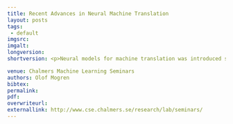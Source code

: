 ```yaml
---
title: Recent Advances in Neural Machine Translation
layout: posts
tags:
 - default
imgsrc: 
imgalt: 
longversion:
shortversion: <p>Neural models for machine translation was introduced seriously in 2014. With the introduction of attention models their performance improved to levels comparable to those of statistical phrase-based machine translation, the type of translation we are all  familiar with through servies like Google Translate.</p><p>However, the models have struggled with problems like limited vocabularies, the need of large amounts of data for training, and that they are expensive to train and use.</p><p>In the recent months, a number of papers have been published to remedy some of these issues. This includes techniques to battle the limited vocabulary problem, and of using monolingual data to improve the performance. As recently as Monday evening (Sept 26), Google uploaded a paper on their implementation of these ideas, where they claim performance on par with human translators, both counted in BLEU scores, and in human evaluations.</p><p>During this talk, we'll go through the ideas behind these recent papers.</p><p> Place: EDIT-room 3364</p><p> Time: Thursday, September 29, 10:30</p>

venue: Chalmers Machine Learning Seminars
authors: Olof Mogren
bibtex: 
permalink:
pdf: 
overwriteurl: 
externallink: http://www.cse.chalmers.se/research/lab/seminars/
---
```


